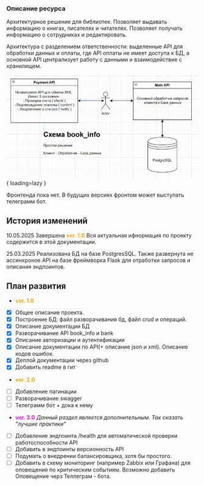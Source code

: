 ### Описание ресурса

Архитектурное решение для библиотек. Позволяет выдавать информацию о книгах, писателях и читателях. Позволяет получать информацию о сотрудниках и редактировать. 

Архитектура с разделением ответственности: выделенные API для обработки данных и оплаты, где API оплаты не имеет доступа к БД, а основной API централизует работу с данными и взаимодействие с хранилищем.

![Image title](https://raw.githubusercontent.com/KorytkoSergey/book_info_2.0/main/book_info_2.0/book_info2/book_info_doc/docs/images/schema_api.png){ loading=lazy }

Фронтенда пока нет. В будущих версиях фронтом может выступать телеграмм бот. 

## История изменений

10.05.2025 Завершена <span style="color: orange; font-weight: bold;">ver. 1.0</span> Вся актуальная ифнормация по проекту содержится в этой документации.

25.03.2025 Реализована БД на базе PostgresSQL. Также развернута не ассинхроное API на базе фреймворка Flask для отработки запросов и описания эндпоинтов.

## План развития

-  <span style="color: orange; font-weight: bold;">ver. 1.0</span>
- [x]  Общее описание проекта.
- [x]  Построение БД: файл разворачивания бд, файл crud и операций.
- [x]  Описание документации БД
- [x]  Разворачивание API book_info и bank
- [x]  Описание авторизации и аутентификации 
- [x]  Описание документации по API(+ описание json и xml). Описание кодов ошибок.
- [x]  Деплой документации через github 
- [x]  Добавить readme в гит
-  <span style="color: orange; font-weight: bold;">ver. 2.0</span>
- [ ]  Добавление пагинации 
- [ ]  Разворачивание swagger
- [ ]  Телеграмм бот + дока к нему
-  <span style="color: magenta; font-weight: bold;">ver. 3.0</span>
*Данный раздел является дополнительным. Так сказать "лучшие практики"*
- [ ]  Добавление эндпоинта /health для автоматической проверки работоспособности API 
- [ ]  Добавить в эндпоинты версионность API
- [ ]  Подумать о внедрении балансировщика, хотя бы простого. 
- [ ]  Добавить в схему мониторинг (например Zabbix или Графана) для оповещения по критическим событиям. Возможно добавить Оповещение черз Теллеграм - бота.
